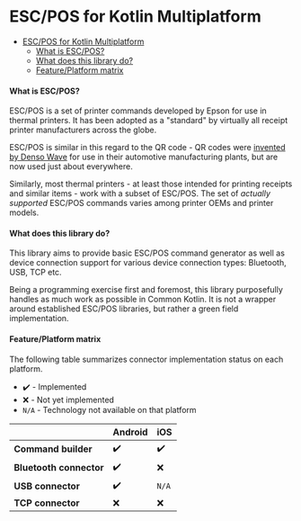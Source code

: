 # ESC/POS for Kotlin Multiplatform

<!-- TOC -->

* [ESC/POS for Kotlin Multiplatform](#escpos-for-kotlin-multiplatform)
    * [What is ESC/POS?](#what-is-escpos)
    * [What does this library do?](#what-does-this-library-do)
    * [Feature/Platform matrix](#featureplatform-matrix)

<!-- TOC -->

#### What is ESC/POS?

ESC/POS is a set of printer commands developed by Epson for use in thermal printers.
It has been adopted as a "standard" by virtually all receipt printer manufacturers across the globe.

ESC/POS is similar in this regard to the QR code - QR codes
were [invented by Denso Wave](https://en.wikipedia.org/wiki/QR_code)
for use in their automotive manufacturing plants, but are now used just about everywhere.

Similarly, most thermal printers - at least those intended for printing receipts and similar items -
work with a subset of ESC/POS. The set of _actually supported_ ESC/POS commands varies among
printer OEMs and printer models.

#### What does this library do?

This library aims to provide basic ESC/POS command generator as well as device connection support for
various device connection types: Bluetooth, USB, TCP etc.

Being a programming exercise first and foremost, this library purposefully handles as much work as possible in
Common Kotlin. It is not a wrapper around established ESC/POS libraries, but rather a green field implementation.

#### Feature/Platform matrix

The following table summarizes connector implementation status on each platform.

- :heavy_check_mark: - Implemented
- :x: - Not yet implemented
- `N/A` - Technology not available on that platform

|                         | Android            | iOS                |
|-------------------------|--------------------|--------------------|
| **Command builder**     | :heavy_check_mark: | :heavy_check_mark: |
| **Bluetooth connector** | :heavy_check_mark: | :x:                |
| **USB connector**       | :heavy_check_mark: | `N/A`              |
| **TCP connector**       | :x:                | :x:                |
